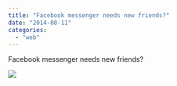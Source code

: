 ```yaml
---
title: "Facebook messenger needs new friends?"
date: "2014-08-11"
categories: 
  - "web"
---
```


Facebook messenger needs new friends?  
  
[![](https://scontent-b.xx.fbcdn.net/hphotos-xpa1/v/t1.0-9/s130x130/10612761_821354511221661_3159688334905750518_n.jpg?oh=5d43fc875d092c2729ba6bd7563df9b6&oe=54CE19E0)](http://www.facebook.com/iCosmoGeek/photos/a.634427076581073.1073741826.132336730123446/821354511221661/?type=1&relevant_count=1)

